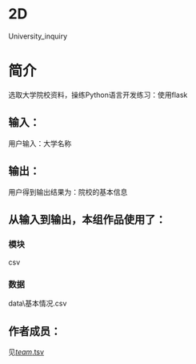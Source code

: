 # 2D

University_inquiry


# 简介 
选取大学院校资料，操练Python语言开发练习：使用flask




## 输入：
用户输入：大学名称
## 输出：
用户得到输出结果为：院校的基本信息
## 从输入到输出，本组作品使用了：
### 模块
csv
### 数据
data\基本情况.csv
## 作者成员：
见[_team_.tsv](_team_/_team_.tsv)
